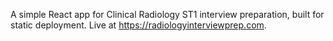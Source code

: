A simple React app for Clinical Radiology ST1 interview preparation, built for static deployment. Live at https://radiologyinterviewprep.com.
